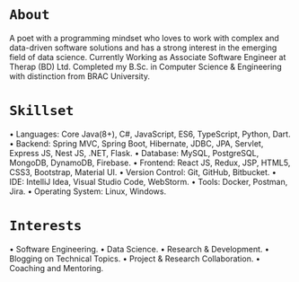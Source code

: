 # `About`

A poet with a programming mindset who loves to work with complex and data-driven software solutions and has a strong interest in the emerging field of data science. Currently Working as Associate Software Engineer at Therap (BD) Ltd. Completed my B.Sc. in Computer Science & Engineering with distinction from BRAC University.

# `Skillset`

• Languages: Core Java(8+), C#, JavaScript, ES6, TypeScript, Python, Dart.
• Backend: Spring MVC, Spring Boot, Hibernate, JDBC, JPA, Servlet, Express JS, Nest JS, .NET, Flask.
• Database: MySQL, PostgreSQL, MongoDB, DynamoDB, Firebase.
• Frontend: React JS, Redux, JSP, HTML5, CSS3, Bootstrap, Material UI.
• Version Control: Git, GitHub, Bitbucket.
• IDE: IntelliJ Idea, Visual Studio Code, WebStorm.
• Tools: Docker, Postman, Jira.
• Operating System: Linux, Windows.

# `Interests`

• Software Engineering.
• Data Science.
• Research & Development.
• Blogging on Technical Topics.
• Project & Research Collaboration.
• Coaching and Mentoring.
